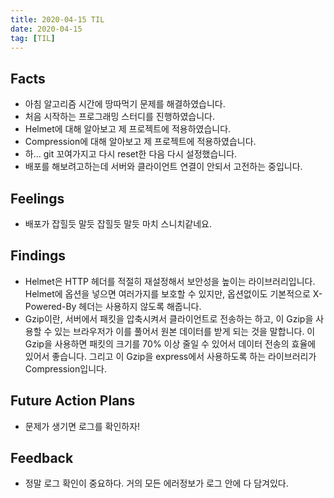 ```yaml
---
title: 2020-04-15 TIL
date: 2020-04-15
tag: [TIL]
---
```


## Facts

- 아침 알고리즘 시간에 땅따먹기 문제를 해결하였습니다.
- 처음 시작하는 프로그래밍 스터디를 진행하였습니다.
- Helmet에 대해 알아보고 제 프로젝트에 적용하였습니다.
- Compression에 대해 알아보고 제 프로젝트에 적용하였습니다.
- 하... git 꼬여가지고 다시 reset한 다음 다시 설정했습니다.
- 배포를 해보려고하는데 서버와 클라이언트 연결이 안되서 고전하는 중입니다.

## Feelings

- 배포가 잡힐듯 말듯 잡힐듯 말듯 마치 스니치같네요.

## Findings

- Helmet은 HTTP 헤더를 적절히 재설정해서 보안성을 높이는 라이브러리입니다. Helmet에 옵션을 넣으면 여러가지를 보호할 수 있지만, 옵션없이도 기본적으로 X-Powered-By 헤더는 사용하지 않도록 해줍니다.
- Gzip이란, 서버에서 패킷을 압축시켜서 클라이언트로 전송하는 하고, 이 Gzip을 사용할 수 있는 브라우저가 이를 풀어서 원본 데이터를 받게 되는 것을 말합니다. 이 Gzip을 사용하면 패킷의 크기를 70% 이상 줄일 수 있어서 데이터 전송의 효율에 있어서 좋습니다. 그리고 이 Gzip을 express에서 사용하도록 하는 라이브러리가 Compression입니다.

## Future Action Plans

- 문제가 생기면 로그를 확인하자!

## Feedback

- 정말 로그 확인이 중요하다. 거의 모든 에러정보가 로그 안에 다 담겨있다.
